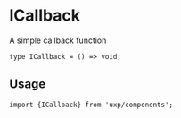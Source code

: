 # ICallback



A simple callback function





```tsx
type ICallback = () => void;
```

## Usage



```tsx
import {ICallback} from 'uxp/components';
```

